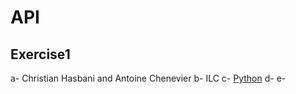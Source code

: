 # API
## Exercise1
  a- Christian Hasbani and Antoine Chenevier
  b- ILC
  c- [Python](https://www.python.org/downloads/)
  d- 
  e-
